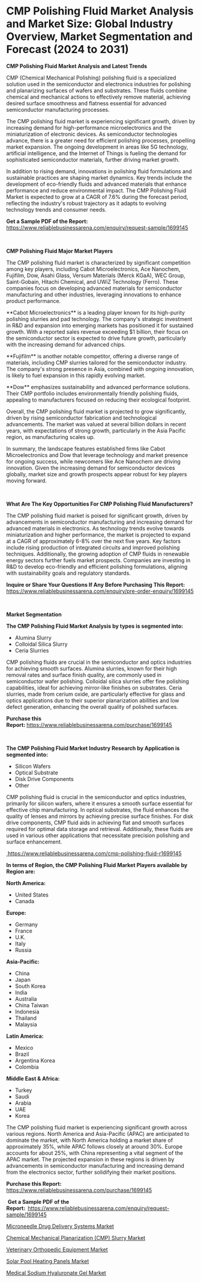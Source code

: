 <p><h1>CMP Polishing Fluid Market Analysis and Market Size: Global Industry Overview, Market Segmentation and Forecast (2024 to 2031)</h1></p><p><strong>CMP Polishing Fluid Market Analysis and Latest Trends</strong></p>
<p><p>CMP (Chemical Mechanical Polishing) polishing fluid is a specialized solution used in the semiconductor and electronics industries for polishing and planarizing surfaces of wafers and substrates. These fluids combine chemical and mechanical actions to effectively remove material, achieving desired surface smoothness and flatness essential for advanced semiconductor manufacturing processes.</p><p>The CMP polishing fluid market is experiencing significant growth, driven by increasing demand for high-performance microelectronics and the miniaturization of electronic devices. As semiconductor technologies advance, there is a greater need for efficient polishing processes, propelling market expansion. The ongoing development in areas like 5G technology, artificial intelligence, and the Internet of Things is fueling the demand for sophisticated semiconductor materials, further driving market growth.</p><p>In addition to rising demand, innovations in polishing fluid formulations and sustainable practices are shaping market dynamics. Key trends include the development of eco-friendly fluids and advanced materials that enhance performance and reduce environmental impact. The CMP Polishing Fluid Market is expected to grow at a CAGR of 7.6% during the forecast period, reflecting the industry's robust trajectory as it adapts to evolving technology trends and consumer needs.</p></p>
<p><strong>Get a Sample PDF of the Report:&nbsp;</strong> <a href="https://www.reliablebusinessarena.com/enquiry/request-sample/1699145?utm_campaign=1560&utm_medium=2&utm_source=Github&utm_content=ia&utm_term=20102024&utm_id=cmp-polishing-fluid">https://www.reliablebusinessarena.com/enquiry/request-sample/1699145</a></p>
<p>&nbsp;</p>
<p><strong>CMP Polishing Fluid Major Market Players</strong></p>
<p><p>The CMP polishing fluid market is characterized by significant competition among key players, including Cabot Microelectronics, Ace Nanochem, Fujifilm, Dow, Asahi Glass, Versum Materials (Merck KGaA), WEC Group, Saint-Gobain, Hitachi Chemical, and UWiZ Technology (Ferro). These companies focus on developing advanced materials for semiconductor manufacturing and other industries, leveraging innovations to enhance product performance.</p><p>**Cabot Microelectronics** is a leading player known for its high-purity polishing slurries and pad technology. The company's strategic investment in R&D and expansion into emerging markets has positioned it for sustained growth. With a reported sales revenue exceeding $1 billion, their focus on the semiconductor sector is expected to drive future growth, particularly with the increasing demand for advanced chips.</p><p>**Fujifilm** is another notable competitor, offering a diverse range of materials, including CMP slurries tailored for the semiconductor industry. The company's strong presence in Asia, combined with ongoing innovation, is likely to fuel expansion in this rapidly evolving market. </p><p>**Dow** emphasizes sustainability and advanced performance solutions. Their CMP portfolio includes environmentally friendly polishing fluids, appealing to manufacturers focused on reducing their ecological footprint. </p><p>Overall, the CMP polishing fluid market is projected to grow significantly, driven by rising semiconductor fabrication and technological advancements. The market was valued at several billion dollars in recent years, with expectations of strong growth, particularly in the Asia Pacific region, as manufacturing scales up.</p><p>In summary, the landscape features established firms like Cabot Microelectronics and Dow that leverage technology and market presence for ongoing success, while newcomers like Ace Nanochem are driving innovation. Given the increasing demand for semiconductor devices globally, market size and growth prospects appear robust for key players moving forward.</p></p>
<p>&nbsp;</p>
<p><strong>What Are The Key Opportunities For CMP Polishing Fluid Manufacturers?</strong></p>
<p><p>The CMP polishing fluid market is poised for significant growth, driven by advancements in semiconductor manufacturing and increasing demand for advanced materials in electronics. As technology trends evolve towards miniaturization and higher performance, the market is projected to expand at a CAGR of approximately 6-8% over the next five years. Key factors include rising production of integrated circuits and improved polishing techniques. Additionally, the growing adoption of CMP fluids in renewable energy sectors further fuels market prospects. Companies are investing in R&D to develop eco-friendly and efficient polishing formulations, aligning with sustainability goals and regulatory standards.</p></p>
<p><strong>Inquire or Share Your Questions If Any Before Purchasing This Report:</strong> <a href="https://www.reliablebusinessarena.com/enquiry/pre-order-enquiry/1699145?utm_campaign=1560&utm_medium=2&utm_source=Github&utm_content=ia&utm_term=20102024&utm_id=cmp-polishing-fluid">https://www.reliablebusinessarena.com/enquiry/pre-order-enquiry/1699145</a></p>
<p>&nbsp;</p>
<p><strong>Market Segmentation</strong></p>
<p><strong>The CMP Polishing Fluid Market Analysis by types is segmented into:</strong></p>
<p><ul><li>Alumina Slurry</li><li>Colloidal Silica Slurry</li><li>Ceria Slurries</li></ul></p>
<p><p>CMP polishing fluids are crucial in the semiconductor and optics industries for achieving smooth surfaces. Alumina slurries, known for their high removal rates and surface finish quality, are commonly used in semiconductor wafer polishing. Colloidal silica slurries offer fine polishing capabilities, ideal for achieving mirror-like finishes on substrates. Ceria slurries, made from cerium oxide, are particularly effective for glass and optics applications due to their superior planarization abilities and low defect generation, enhancing the overall quality of polished surfaces.</p></p>
<p><strong>Purchase this Report:&nbsp;</strong><a href="https://www.reliablebusinessarena.com/purchase/1699145?utm_campaign=1560&utm_medium=2&utm_source=Github&utm_content=ia&utm_term=20102024&utm_id=cmp-polishing-fluid">https://www.reliablebusinessarena.com/purchase/1699145</a></p>
<p>&nbsp;</p>
<p><strong>The CMP Polishing Fluid Market Industry Research by Application is segmented into:</strong></p>
<p><ul><li>Silicon Wafers</li><li>Optical Substrate</li><li>Disk Drive Components</li><li>Other</li></ul></p>
<p><p>CMP polishing fluid is crucial in the semiconductor and optics industries, primarily for silicon wafers, where it ensures a smooth surface essential for effective chip manufacturing. In optical substrates, the fluid enhances the quality of lenses and mirrors by achieving precise surface finishes. For disk drive components, CMP fluid aids in achieving flat and smooth surfaces required for optimal data storage and retrieval. Additionally, these fluids are used in various other applications that necessitate precision polishing and surface enhancement.</p></p>
<p><a href="https://www.reliablebusinessarena.com/cmp-polishing-fluid-r1699145?utm_campaign=1560&utm_medium=2&utm_source=Github&utm_content=ia&utm_term=20102024&utm_id=cmp-polishing-fluid">&nbsp;https://www.reliablebusinessarena.com/cmp-polishing-fluid-r1699145</a></p>
<p><strong>In terms of Region, the CMP Polishing Fluid Market Players available by Region are:</strong></p>
<p>
    <p> <strong> North America: </strong>
        <ul>
            <li>United States</li>
            <li>Canada</li>
        </ul>
        </p> 
    <p> <strong> Europe: </strong>
        <ul>
            <li>Germany</li>
            <li>France</li>
            <li>U.K.</li>
            <li>Italy</li>
            <li>Russia</li>
        </ul>
        </p> 
    <p> <strong> Asia-Pacific: </strong>
        <ul>
            <li>China</li>
            <li>Japan</li>
            <li>South Korea</li>
            <li>India</li>
            <li>Australia</li>
            <li>China Taiwan</li>
            <li>Indonesia</li>
            <li>Thailand</li>
            <li>Malaysia</li>
        </ul>
        </p> 
    <p> <strong> Latin America: </strong>
        <ul>
            <li>Mexico</li>
            <li>Brazil</li>
            <li>Argentina Korea</li>
            <li>Colombia</li>
        </ul>
        </p> 
    <p> <strong> Middle East & Africa: </strong>
        <ul>
            <li>Turkey</li>
            <li>Saudi</li>
            <li>Arabia</li>
            <li>UAE</li>
            <li>Korea</li>
        </ul>
    </p>
    </p>
<p><p>The CMP polishing fluid market is experiencing significant growth across various regions. North America and Asia-Pacific (APAC) are anticipated to dominate the market, with North America holding a market share of approximately 35%, while APAC follows closely at around 30%. Europe accounts for about 25%, with China representing a vital segment of the APAC market. The projected expansion in these regions is driven by advancements in semiconductor manufacturing and increasing demand from the electronics sector, further solidifying their market positions.</p></p>
<p><strong>Purchase this Report: </strong><a href="https://www.reliablebusinessarena.com/purchase/1699145?utm_campaign=1560&utm_medium=2&utm_source=Github&utm_content=ia&utm_term=20102024&utm_id=cmp-polishing-fluid">https://www.reliablebusinessarena.com/purchase/1699145</a></p>
<p>&nbsp;<strong>Get a Sample PDF of the Report:&nbsp;&nbsp;</strong><a href="https://www.reliablebusinessarena.com/enquiry/request-sample/1699145?utm_campaign=1560&utm_medium=2&utm_source=Github&utm_content=ia&utm_term=20102024&utm_id=cmp-polishing-fluid">https://www.reliablebusinessarena.com/enquiry/request-sample/1699145</a></p>
<p><strong></strong></p>
<p><p><a href="https://www.linkedin.com/pulse/market-dynamics-future-trends-global-microneedle-drug-delivery-rgeqe?utm_campaign=1560&utm_medium=2&utm_source=Github&utm_content=ia&utm_term=20102024&utm_id=cmp-polishing-fluid">Microneedle Drug Delivery Systems Market</a></p><p><a href="https://github.com/mharielmesa/Market-Research-Report-List-5/blob/main/chemical-mechanical-planarization-cmp-slurry-market.md?utm_campaign=1560&utm_medium=2&utm_source=Github&utm_content=ia&utm_term=20102024&utm_id=cmp-polishing-fluid">Chemical Mechanical Planarization (CMP) Slurry Market</a></p><p><a href="https://www.linkedin.com/pulse/veterinary-orthopedic-equipment-market-innovations-trends-comprehensive-hp7ze?utm_campaign=1560&utm_medium=2&utm_source=Github&utm_content=ia&utm_term=20102024&utm_id=cmp-polishing-fluid">Veterinary Orthopedic Equipment Market</a></p><p><a href="https://issuu.com/reportprime-2/docs/solar-pool-heating-panels-market-si_7ac3a22948a3b8?utm_campaign=1560&utm_medium=2&utm_source=Github&utm_content=ia&utm_term=20102024&utm_id=cmp-polishing-fluid">Solar Pool Heating Panels Market</a></p><p><a href="https://www.linkedin.com/pulse/medical-sodium-hyaluronate-gel-market-evolution-regional-wkhne?utm_campaign=1560&utm_medium=2&utm_source=Github&utm_content=ia&utm_term=20102024&utm_id=cmp-polishing-fluid">Medical Sodium Hyaluronate Gel Market</a></p></p>